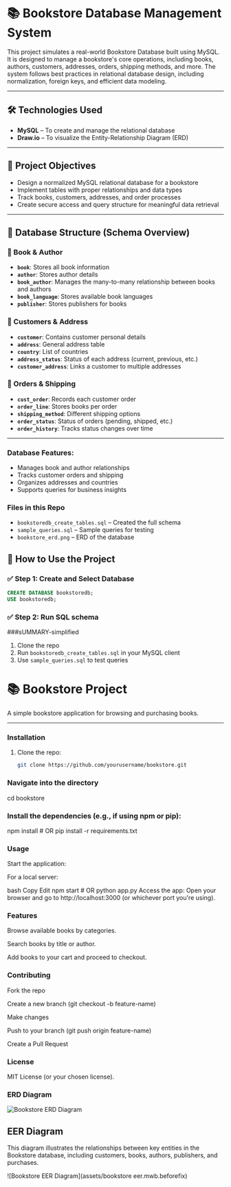 # 📚 Bookstore Database Management System

This project simulates a real-world Bookstore Database built using MySQL. It is designed to manage a bookstore's core operations, including books, authors, customers, addresses, orders, shipping methods, and more. The system follows best practices in relational database design, including normalization, foreign keys, and efficient data modeling.

---

## 🛠️ Technologies Used

- **MySQL** – To create and manage the relational database
- **Draw.io** – To visualize the Entity-Relationship Diagram (ERD)

---

## 🎯 Project Objectives

- Design a normalized MySQL relational database for a bookstore
- Implement tables with proper relationships and data types
- Track books, customers, addresses, and order processes
- Create secure access and query structure for meaningful data retrieval

---

## 🧱 Database Structure (Schema Overview)

### 📘 Book & Author

- **`book`**: Stores all book information
- **`author`**: Stores author details
- **`book_author`**: Manages the many-to-many relationship between books and authors
- **`book_language`**: Stores available book languages
- **`publisher`**: Stores publishers for books

### 👤 Customers & Address

- **`customer`**: Contains customer personal details
- **`address`**: General address table
- **`country`**: List of countries
- **`address_status`**: Status of each address (current, previous, etc.)
- **`customer_address`**: Links a customer to multiple addresses

### 🛒 Orders & Shipping

- **`cust_order`**: Records each customer order
- **`order_line`**: Stores books per order
- **`shipping_method`**: Different shipping options
- **`order_status`**: Status of orders (pending, shipped, etc.)
- **`order_history`**: Tracks status changes over time


---
### Database Features:
- Manages book and author relationships
- Tracks customer orders and shipping
- Organizes addresses and countries
- Supports queries for business insights

 ### Files in this Repo
- `bookstoredb_create_tables.sql` – Created the full schema
- `sample_queries.sql` – Sample queries for testing
- `bookstore_erd.png` – ERD of the database


## 📂 How to Use the Project


### ✅ Step 1: Create and Select Database

```sql
CREATE DATABASE bookstoredb;
USE bookstoredb;
```
### ✅ Step 2: Run SQL schema

###sUMMARY-simplified
1. Clone the repo
2. Run `bookstoredb_create_tables.sql` in your MySQL client
3. Use `sample_queries.sql` to test queries

# 📚 Bookstore Project

A simple bookstore application for browsing and purchasing books.

---

### Installation

1. Clone the repo:
   ```bash
   git clone https://github.com/yourusername/bookstore.git

   
### Navigate into the directory
cd bookstore


### Install the dependencies (e.g., if using npm or pip):
npm install    # OR pip install -r requirements.txt

### Usage
Start the application:

For a local server:

bash
Copy
Edit
npm start    # OR python app.py
Access the app: Open your browser and go to http://localhost:3000 (or whichever port you're using).

### Features
Browse available books by categories.

Search books by title or author.

Add books to your cart and proceed to checkout.

### Contributing
Fork the repo

Create a new branch (git checkout -b feature-name)

Make changes

Push to your branch (git push origin feature-name)

Create a Pull Request

### License
MIT License (or your chosen license).



### ERD Diagram

![Bookstore ERD Diagram](assets/bookstore_erd.png)

## EER Diagram

This diagram illustrates the relationships between key entities in the Bookstore database, including customers, books, authors, publishers, and purchases.


![Bookstore EER Diagram](assets/bookstore eer.mwb.beforefix)
